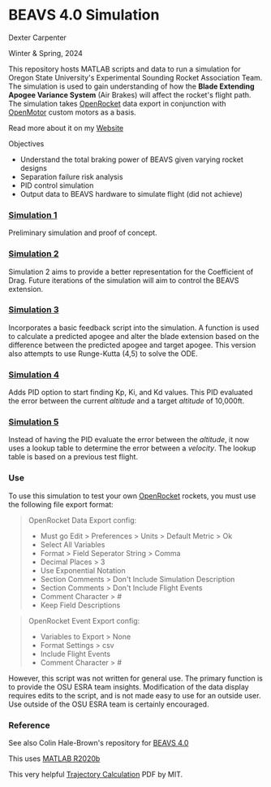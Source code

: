 # BEAVS 4.0 Simulation

Dexter Carpenter

Winter & Spring, 2024

This repository hosts MATLAB scripts and data to run a simulation for Oregon State University's Experimental Sounding Rocket Association Team. The simulation is used to gain understanding of how the **Blade Extending Apogee Variance System** (Air Brakes) will affect the rocket's flight path. The simulation takes [OpenRocket](https://openrocket.info/) data export in conjunction with [OpenMotor](https://github.com/reilleya/openMotor) custom motors as a basis.

Read more about it on my [Website](https://dextercarpenter.github.io/portfolio#beavs-simulation)

Objectives
- Understand the total braking power of BEAVS given varying rocket designs
- Separation failure risk analysis
- PID control simulation
- Output data to BEAVS hardware to simulate flight (did not achieve)

### [Simulation 1](https://github.com/DexterCarpenter/BEAVS4-Simulation/tree/main/%5B5.8.5.1%5DBEAVS4_Sim1_R2020b#beavs-40-simulation-1)

Preliminary simulation and proof of concept.

### [Simulation 2](https://github.com/DexterCarpenter/BEAVS4-Simulation/tree/main/%5B5.8.5.2%5DBEAVS4_Sim2_R2020b#beavs-40-simulation-2)

Simulation 2 aims to provide a better representation for the Coefficient of Drag. Future iterations of the simulation will aim to control the BEAVS extension.

### [Simulation 3](https://github.com/DexterCarpenter/BEAVS4-Simulation/tree/main/%5B5.8.5.3%5DBEAVS4_Sim3_R2020b#beavs-40-simulation-3)

Incorporates a basic feedback script into the simulation. A function is used to calculate a predicted apogee and alter the blade extension based on the difference between the predicted apogee and target apogee. This version also attempts to use Runge-Kutta (4,5) to solve the ODE.

### [Simulation 4](https://github.com/DexterCarpenter/BEAVS4-Simulation/tree/main/%5B5.8.5.4%5DBEAVS4_Sim4_R2020b#beavs-40-simulation-4)

Adds PID option to start finding Kp, Ki, and Kd values. This PID evaluated the error between the current _altitude_ and a target _altitude_ of 10,000ft.

### [Simulation 5](https://github.com/DexterCarpenter/BEAVS4-Simulation/tree/main/%5B5.8.5.5%5DBEAVS4_Sim5_R2020b#beavs-40-simulation-5)

Instead of having the PID evaluate the error between the _altitude_, it now uses a lookup table to determine the error between a _velocity_. The lookup table is based on a previous test flight.

### Use

To use this simulation to test your own [OpenRocket](https://openrocket.info/) rockets, you must use the following file export format:
> OpenRocket Data Export config:
> * Must go Edit > Preferences > Units > Default Metric > Ok
> * Select All Variables
> * Format > Field Seperator String > Comma
> * Decimal Places > 3
> * Use Exponential Notation
> * Section Comments > Don't Include Simulation Description
> * Section Comments > Don't Include Flight Events
> * Comment Character > #
> * Keep Field Descriptions
    
> OpenRocket Event Export config:
> * Variables to Export > None
> * Format Settings > csv
> * Include Flight Events
> * Comment Character > #

However, this script was not written for general use. The primary function is to provide the OSU ESRA team insights. Modification of the data display requires edits to the script, and is not made easy to use for an outside user. Use outside of the OSU ESRA team is certainly encouraged.

### Reference

See also Colin Hale-Brown's repository for [BEAVS 4.0](https://github.com/colinhalebrown/BEAVS4)

This uses [MATLAB R2020b](https://www.mathworks.com/downloads/)

This very helpful [Trajectory Calculation](https://web.mit.edu/16.unified/www/FALL/systems/Lab_Notes/traj.pdf) PDF by MIT.
